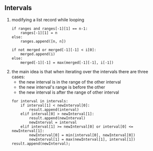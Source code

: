 ## Intervals

1. modifying a list record while looping
	```
	if ranges and ranges[-1][1] == n-1:
		ranges[-1][1] = n
	else:
		ranges.append([n, n])
	```
	```
	if not merged or merged[-1][-1] < i[0]:
		merged.append(i)
	else:
		merged[-1][-1] = max(merged[-1][-1], i[-1])
	```
1. the main idea is that when iterating over the intervals there are three cases:
	- the new interval is in the range of the other interval
	- the new interval's range is before the other
	- the new interval is after the range of other interval
	```
	for interval in intervals:
		if interval[1] < newInterval[0]:
			result.append(interval)
		elif interval[0] > newInterval[1]:
			result.append(newInterval)
			newInterval = interval
		elif interval[1] >= newInterval[0] or interval[0] <= newInterval[1]:
			newInterval[0] = min(interval[0], newInterval[0])
			newInterval[1] = max(newInterval[1], interval[1])
	result.append(newInterval); 
	```